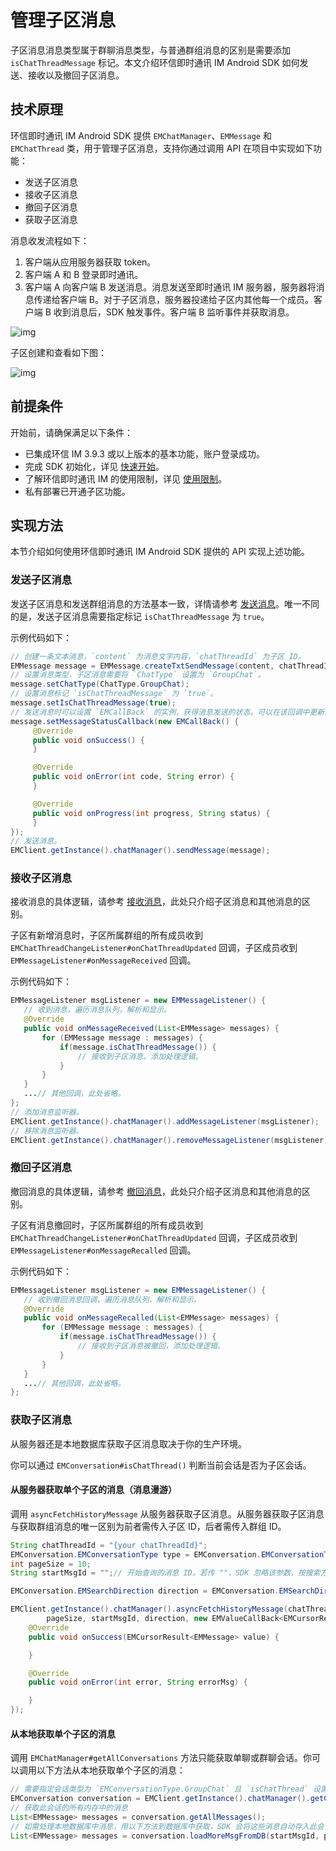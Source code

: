 # 管理子区消息

<Toc />

子区消息消息类型属于群聊消息类型，与普通群组消息的区别是需要添加 `isChatThreadMessage` 标记。本文介绍环信即时通讯 IM Android SDK 如何发送、接收以及撤回子区消息。

## 技术原理

环信即时通讯 IM Android SDK 提供 `EMChatManager`、`EMMessage` 和 `EMChatThread` 类，用于管理子区消息，支持你通过调用 API 在项目中实现如下功能：

- 发送子区消息
- 接收子区消息
- 撤回子区消息
- 获取子区消息

消息收发流程如下：

1. 客户端从应用服务器获取 token。
2. 客户端 A 和 B 登录即时通讯。
3. 客户端 A 向客户端 B 发送消息。消息发送至即时通讯 IM 服务器，服务器将消息传递给客户端 B。对于子区消息，服务器投递给子区内其他每一个成员。客户端 B 收到消息后，SDK 触发事件。客户端 B 监听事件并获取消息。

![img](@static/images/android/sendandreceivemsg.png)

子区创建和查看如下图：

![img](@static/images/android/threads.png)

## 前提条件

开始前，请确保满足以下条件：

- 已集成环信 IM 3.9.3 或以上版本的基本功能，账户登录成功。
- 完成 SDK 初始化，详见 [快速开始](quickstart.html)。
- 了解环信即时通讯 IM 的使用限制，详见 [使用限制](/document/v2/privatization/uc_limitation.html)。
- 私有部署已开通子区功能。

## 实现方法

本节介绍如何使用环信即时通讯 IM Android SDK 提供的 API 实现上述功能。

### 发送子区消息

发送子区消息和发送群组消息的方法基本一致，详情请参考 [发送消息](message_send_receive.html#发送文本消息)。唯一不同的是，发送子区消息需要指定标记 `isChatThreadMessage` 为 `true`。

示例代码如下：

```java
// 创建一条文本消息，`content` 为消息文字内容，`chatThreadId` 为子区 ID。
EMMessage message = EMMessage.createTxtSendMessage(content, chatThreadId); 
// 设置消息类型，子区消息需要将 `ChatType` 设置为 `GroupChat`。
message.setChatType(ChatType.GroupChat); 
// 设置消息标记 `isChatThreadMessage` 为 `true`。
message.setIsChatThreadMessage(true);
// 发送消息时可以设置 `EMCallBack` 的实例，获得消息发送的状态。可以在该回调中更新消息的显示状态。例如消息发送失败后的提示等等。
message.setMessageStatusCallback(new EMCallBack() {
     @Override
     public void onSuccess() {
     }

     @Override
     public void onError(int code, String error) {
     }

     @Override
     public void onProgress(int progress, String status) {
     }
});
// 发送消息。
EMClient.getInstance().chatManager().sendMessage(message);
```

### 接收子区消息

接收消息的具体逻辑，请参考 [接收消息](message_send_receive.html#接收消息)，此处只介绍子区消息和其他消息的区别。

子区有新增消息时，子区所属群组的所有成员收到 `EMChatThreadChangeListener#onChatThreadUpdated` 回调，子区成员收到 `EMMessageListener#onMessageReceived` 回调。

示例代码如下：

```java
EMMessageListener msgListener = new EMMessageListener() {
   // 收到消息，遍历消息队列，解析和显示。
   @Override
   public void onMessageReceived(List<EMMessage> messages) {
       for (EMMessage message : messages) {
           if(message.isChatThreadMessage()) {
               // 接收到子区消息，添加处理逻辑。
           }
       }
   }
   ...// 其他回调，此处省略。
};
// 添加消息监听器。
EMClient.getInstance().chatManager().addMessageListener(msgListener);
// 移除消息监听器。
EMClient.getInstance().chatManager().removeMessageListener(msgListener);
```

### 撤回子区消息

撤回消息的具体逻辑，请参考 [撤回消息](message_send_receive.html#撤回消息)，此处只介绍子区消息和其他消息的区别。

子区有消息撤回时，子区所属群组的所有成员收到 `EMChatThreadChangeListener#onChatThreadUpdated` 回调，子区成员收到 `EMMessageListener#onMessageRecalled` 回调。

示例代码如下：

```java
EMMessageListener msgListener = new EMMessageListener() {
   // 收到撤回消息回调，遍历消息队列，解析和显示。
   @Override
   public void onMessageRecalled(List<EMMessage> messages) {
       for (EMMessage message : messages) {
           if(message.isChatThreadMessage()) {
               // 接收到子区消息被撤回，添加处理逻辑。
           }
       }
   }
   ...// 其他回调，此处省略。
};
```

### 获取子区消息

从服务器还是本地数据库获取子区消息取决于你的生产环境。

你可以通过 `EMConversation#isChatThread()` 判断当前会话是否为子区会话。

#### 从服务器获取单个子区的消息（消息漫游）

调用 `asyncFetchHistoryMessage` 从服务器获取子区消息。从服务器获取子区消息与获取群组消息的唯一区别为前者需传入子区 ID，后者需传入群组 ID。

```java
String chatThreadId = "{your chatThreadId}";
EMConversation.EMConversationType type = EMConversation.EMConversationType.GroupChat;
int pageSize = 10;
String startMsgId = "";// 开始查询的消息 ID。若传 ""，SDK 忽略该参数，按搜索方向查询消息。

EMConversation.EMSearchDirection direction = EMConversation.EMSearchDirection.DOWN;

EMClient.getInstance().chatManager().asyncFetchHistoryMessage(chatThreadId, type,
        pageSize, startMsgId, direction, new EMValueCallBack<EMCursorResult<EMMessage>>() {
    @Override
    public void onSuccess(EMCursorResult<EMMessage> value) {

    }

    @Override
    public void onError(int error, String errorMsg) {

    }
});
```

#### 从本地获取单个子区的消息

调用 `EMChatManager#getAllConversations` 方法只能获取单聊或群聊会话。你可以调用以下方法从本地获取单个子区的消息：

```java
// 需要指定会话类型为 `EMConversationType.GroupChat` 且 `isChatThread` 设置为 `true`
EMConversation conversation = EMClient.getInstance().chatManager().getConversation(chatThreadId, EMConversationType.GroupChat, createIfNotExists, isChatThread);
// 获取此会话的所有内存中的消息
List<EMMessage> messages = conversation.getAllMessages();
// 如需处理本地数据库中消息，用以下方法到数据库中获取，SDK 会将这些消息自动存入此会话
List<EMMessage> messages = conversation.loadMoreMsgFromDB(startMsgId, pagesize, searchDirection);
```
